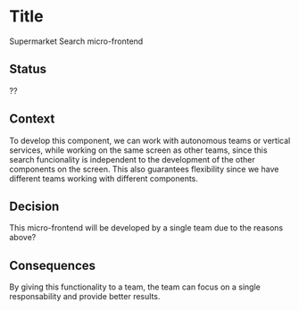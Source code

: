 # Title

Supermarket Search micro-frontend

## Status

??

## Context

To develop this component, we can work with autonomous teams or vertical services, while working on the same screen as other teams,
since this search funcionality is independent to the development of the other components on the screen. This also guarantees flexibility since we have different teams working with different components.


## Decision

This micro-frontend will be developed by a single team due to the reasons above?

## Consequences

By giving this functionality to a team, the team can focus on a single responsability and provide better results. 